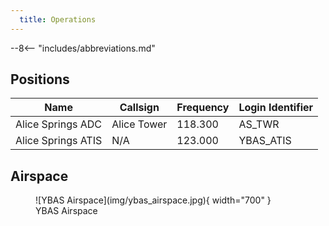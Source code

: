 ```yaml
---
  title: Operations
---
```


--8<-- "includes/abbreviations.md"

## Positions

| Name | Callsign | Frequency | Login Identifier |
| ---- | -------- | --------- | ---------------- |
| Alice Springs ADC | Alice Tower | 118.300 | AS_TWR |
| Alice Springs ATIS | N/A | 123.000 | YBAS_ATIS |

## Airspace

<figure markdown>
![YBAS Airspace](img/ybas_airspace.jpg){ width="700" }
  <figcaption>YBAS Airspace</figcaption>
</figure>
